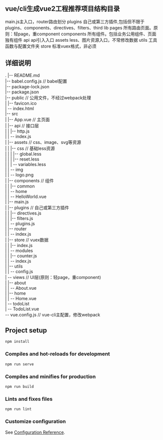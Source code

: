 ## vue/cli生成vue2工程推荐项目结构目录

main.js主入口，router路由划分
plugins 自己或第三方插件,包括但不限于plugins、components、directives、filters、third lib
pages 所有路由页面。原则：轻page，重component
components 所有组件。包括业务公用组件、页面独有组件
api api引入入口
assets less、图片资源入口，不常修改数据
utils 工具函数与配置文件夹
store 标准vuex格式，非必须

## 详细说明
.
|-- README.md  
|-- babel.config.js // babel配置  
|-- package-lock.json  
|-- package.json  
|-- public // 公用文件，不经过webpack处理  
|   |-- favicon.ico  
|    -- index.html  
|-- src  
|   |-- App.vue  // 主页面  
|   |-- api // 接口层  
|   |   |-- http.js  
|   |    -- index.js  
|   |-- assets // css、image、svg等资源  
|   |   |-- css // 基础less资源  
|   |   |   |-- global.less  
|   |   |   |-- reset.less  
|   |   |    -- variables.less  
|   |    -- img  
|   |        -- logo.png  
|   |-- components // 组件  
|   |   |-- common  
|   |    -- home  
|   |        -- HelloWorld.vue  
|   |-- main.js  
|   |-- plugins // 自己或第三方插件  
|   |   |-- directives.js  
|   |   |-- filters.js  
|   |    -- plugins.js  
|   |-- router  
|   |    -- index.js  
|   |-- store // vuex数据  
|   |   |-- index.js  
|   |    -- modules  
|   |       |-- counter.js  
|   |        -- index.js  
|   |-- utils  
|   |    -- config.js  
|    -- views // UI层(原则：轻page，重component)  
|       |-- about  
|       |    -- About.vue  
|       |-- home  
|       |    -- Home.vue  
|        -- todoList  
|            -- TodoList.vue  
 -- vue.config.js // vue-cli主配置，修改webpack  


## Project setup
```
npm install
```

### Compiles and hot-reloads for development
```
npm run serve
```

### Compiles and minifies for production
```
npm run build
```

### Lints and fixes files
```
npm run lint
```

### Customize configuration
See [Configuration Reference](https://cli.vuejs.org/config/).
